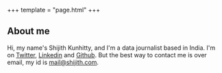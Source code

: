 +++
template = "page.html"
+++

## About me

Hi, my name's Shijith Kunhitty, and I'm a data journalist based in India. I'm on [Twitter](https://twitter.com/shijith), [Linkedin](https://www.linkedin.com/in/shijith/) and [Github](https://github.com/shijithpk/). But the best way to contact me is over email, my id is mail@shijith.com.

<!-- Not looking for work at the moment, but I definitely want to do something once the pandemic's over. If you're in the Indian media and hiring for roles combining journalism and coding, here's my [resume](https://www.dropbox.com/s/9h55igvtgm3ztcy/shijith_resume_may_2021.pdf?dl=1). -->
